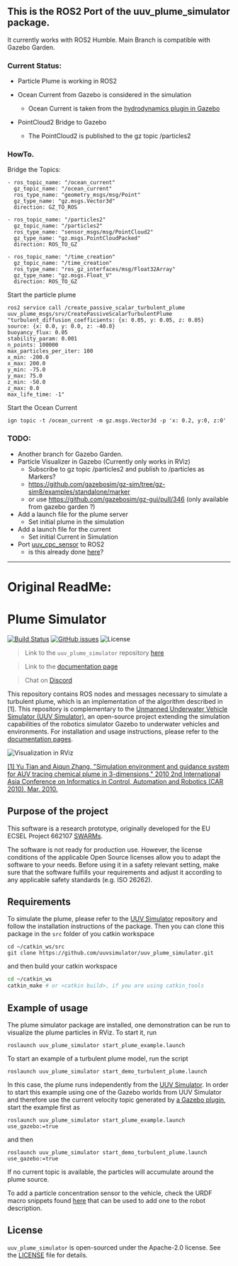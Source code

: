 ## This is the ROS2 Port of the uuv_plume_simulator package.

It currently works with ROS2 Humble.
Main Branch is compatible with Gazebo Garden.


### Current Status:
- Particle Plume is working in ROS2

- Ocean Current from Gazebo is considered in the simulation
  - Ocean Current is taken from the [hydrodynamics plugin in Gazebo](https://gazebosim.org/api/gazebo/6.9/classignition_1_1gazebo_1_1systems_1_1Hydrodynamics.html)
- PointCloud2 Bridge to Gazebo
  - The PointCloud2 is published to the gz topic /particles2


### HowTo.


Bridge the Topics:
    
    - ros_topic_name: "/ocean_current"
      gz_topic_name: "/ocean_current"
      ros_type_name: "geometry_msgs/msg/Point"
      gz_type_name: "gz.msgs.Vector3d"
      direction: GZ_TO_ROS

    - ros_topic_name: "/particles2"
      gz_topic_name: "/particles2"
      ros_type_name: "sensor_msgs/msg/PointCloud2"
      gz_type_name: "gz.msgs.PointCloudPacked"
      direction: ROS_TO_GZ

    - ros_topic_name: "/time_creation"
      gz_topic_name: "/time_creation"
      ros_type_name: "ros_gz_interfaces/msg/Float32Array"
      gz_type_name: "gz.msgs.Float_V"
      direction: ROS_TO_GZ

Start the particle plume

    ros2 service call /create_passive_scalar_turbulent_plume uuv_plume_msgs/srv/CreatePassiveScalarTurbulentPlume "turbulent_diffusion_coefficients: {x: 0.05, y: 0.05, z: 0.05}  
    source: {x: 0.0, y: 0.0, z: -40.0}  
    buoyancy_flux: 0.05 
    stability_param: 0.001 
    n_points: 100000 
    max_particles_per_iter: 100 
    x_min: -200.0 
    x_max: 200.0 
    y_min: -75.0 
    y_max: 75.0 
    z_min: -50.0 
    z_max: 0.0 
    max_life_time: -1"

Start the Ocean Current

    ign topic -t /ocean_current -m gz.msgs.Vector3d -p 'x: 0.2, y:0, z:0'

### TODO: 
- Another branch for Gazebo Garden.
- Particle Visualizer in Gazebo (Currently only works in RViz)
  - Subscribe to gz topic /particles2 and publish to /particles as Markers?
  - https://github.com/gazebosim/gz-sim/tree/gz-sim8/examples/standalone/marker
  - or use https://github.com/gazebosim/gz-gui/pull/346 (only available from gazebo garden ?)
- Add a launch file for the plume server
  - Set initial plume in the simulation 
- Add a launch file for the current
  - Set initial Current in Simulation
-  Port [uuv_cpc_sensor](uuv_cpc_sensor) to ROS2 
   - is this already done [here](https://github.com/Liquid-ai/Plankton/blob/master/uuv_sensor_plugins/uuv_sensor_ros_plugins/src/CPCROSPlugin.cpp)?


---

# Original ReadMe:


# Plume Simulator

[![Build Status](https://travis-ci.org/uuvsimulator/uuv_plume_simulator.svg?branch=master)](https://travis-ci.org/uuvsimulator/uuv_plume_simulator)
[![GitHub issues](https://img.shields.io/github/issues/uuvsimulator/uuv_plume_simulator.svg)](https://github.com/uuvsimulator/uuv_plume_simulator/issues)
![License](https://img.shields.io/badge/license-Apache%202-blue.svg)

> Link to the `uuv_plume_simulator` repository [here](https://github.com/uuvsimulator/uuv_plume_simulator)

> Link to the [documentation page](https://uuvsimulator.github.io/packages/uuv_plume_simulator/intro/)

> Chat on [Discord](https://discord.gg/zNauF2F)

This repository contains ROS nodes and messages necessary to simulate a turbulent
plume, which is an implementation of the algorithm described in [1]. This repository
is complementary to the [Unmanned Underwater Vehicle Simulator (UUV Simulator)](https://github.com/uuvsimulator/uuv_simulator),
an open-source project extending the simulation capabilities of the robotics
simulator Gazebo to underwater vehicles and environments. For installation and
usage instructions, please refer to the [documentation pages](https://uuvsimulator.github.io/).

![Visualization in RViz](images/plume.png)

[[1] Yu Tian and Aiqun Zhang, "Simulation environment and guidance system for
    AUV tracing chemical plume in 3-dimensions," 2010 2nd International
    Asia Conference on Informatics in Control, Automation and Robotics
    (CAR 2010), Mar. 2010.](http://ieeexplore.ieee.org/document/5456812/)

## Purpose of the project

This software is a research prototype, originally developed for the EU ECSEL
Project 662107 [SWARMs](http://swarms.eu/).

The software is not ready for production use. However, the license conditions of the
applicable Open Source licenses allow you to adapt the software to your needs.
Before using it in a safety relevant setting, make sure that the software
fulfills your requirements and adjust it according to any applicable safety
standards (e.g. ISO 26262).

## Requirements

To simulate the plume, please refer to the [UUV Simulator](https://github.com/uuvsimulator/uuv_simulator)
repository and follow the installation instructions of the package. Then you can clone
this package in the `src` folder of you catkin workspace

```
cd ~/catkin_ws/src
git clone https://github.com/uuvsimulator/uuv_plume_simulator.git
```

and then build your catkin workspace

```bash
cd ~/catkin_ws
catkin_make # or <catkin build>, if you are using catkin_tools
```

## Example of usage

The plume simulator package are installed, one demonstration can be run to
visualize the plume particles in RViz. To start it, run

```
roslaunch uuv_plume_simulator start_plume_example.launch
```

To start an example of a turbulent plume model, run the script

```
roslaunch uuv_plume_simulator start_demo_turbulent_plume.launch
```

In this case, the plume runs independently from the [UUV Simulator](https://github.com/uuvsimulator/uuv_simulator).
In order to start this example using one of the Gazebo worlds from UUV Simulator and
therefore use the current velocity topic generated by [a Gazebo plugin](https://github.com/uuvsimulator/uuv_simulator/blob/master/uuv_world_plugins/uuv_world_ros_plugins/include/uuv_world_ros_plugins/UnderwaterCurrentROSPlugin.hh),
start the example first as

```
roslaunch uuv_plume_simulator start_plume_example.launch use_gazebo:=true
```

and then

```
roslaunch uuv_plume_simulator start_demo_turbulent_plume.launch use_gazebo:=true
```

If no current topic is available, the particles will accumulate
around the plume source.

To add a particle concentration sensor to the vehicle, check the URDF macro snippets
found [here](https://github.com/uuvsimulator/uuv_simulator/blob/master/uuv_sensor_plugins/uuv_sensor_plugins_ros/urdf/chemical_concentration.xacro)
that can be used to add one to the robot description.

## License

`uuv_plume_simulator` is open-sourced under the Apache-2.0 license. See the
[LICENSE](https://github.com/uuvsimulator/uuv_plume_simulator/blob/master/LICENSE) file for details.

